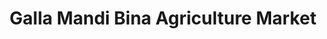 ---
title: "Galla Mandi Bina Agriculture Market"
url: /bina/galla-mandi-bina-agriculture-market/
shop: supermarket
---